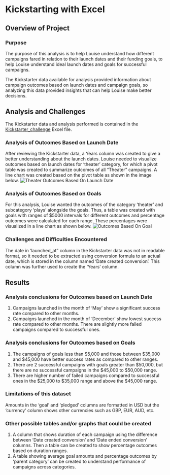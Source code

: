 # **Kickstarting with Excel**

## Overview of Project
### Purpose
The purpose of this analysis is to help Louise understand how different campaigns fared in relation to their launch dates and their funding goals, to help Louise understand ideal launch dates and goals for successful campaigns.

The Kickstarter data available for analysis provided information about campaign outcomes based on launch dates and campaign goals, so analyzing this data provided insights that can help Louise make better decisions.

## Analysis and Challenges

The Kickstarter data and analysis performed is contained in the [Kickstarter_challenge]() Excel file.

### Analysis of Outcomes Based on Launch Date
After reviewing the Kickstarter data, a Years column was created to give a better understanding about the launch dates. Louise needed to visualize outcomes based on launch dates for ‘theater’ category, for which a pivot table was created to summarize outcomes of all “Theater” campaigns. A line chart was created based on the pivot table as shown in the image below.
![Theater Outcomes Based On Launch Date]()

### Analysis of Outcomes Based on Goals
For this analysis, Louise wanted the outcomes of the category ‘theater’ and subcategory ‘plays’ alongside the goals. Thus, a table was created with goals with ranges of $5000 intervals for different outcomes and percentage outcomes were calculated for each range. These percentages were visualized in a line chart as shown below.
![Outcomes Based On Goal]()

### Challenges and Difficulties Encountered
The date in ‘launched_at” column in the Kickstarter data was not in readable format, so it needed to be extracted using conversion formula to an actual date, which is stored in the column named ‘Date created conversion’. This column was further used to create the ‘Years’ column.

## Results

### Analysis conclusions for Outcomes based on Launch Date

1. Campaigns launched in the month of ‘May’ show a significant success rate compared to other months.
2. Campaigns launched in the month of ‘December’ show lowest success rate compared to other months. There are slightly more failed campaigns compared to successful ones.

### Analysis conclusions for Outcomes based on Goals
1. The campaigns of goals less than $5,000 and those between $35,000 and $45,000 have better success rates as compared to other ranges.
2. There are 2 successful campaigns with goals greater than $50,000, but there are no successful campaigns in the $45,000 to $50,000 range.
3. There are higher number of failed campaigns compared to successful ones in the $25,000 to $35,000 range and above the $45,000 range.

### Limitations of this dataset
Amounts in the ‘goal’ and ‘pledged’ columns are formatted in USD but the ‘currency’ column shows other currencies such as GBP, EUR, AUD, etc.

### Other possible tables and/or graphs that could be created
1. A column that shows duration of each campaign using the difference between ‘Date created conversion’ and ‘Date ended conversion’ columns. Then a table can be created to show percentage outcomes based on duration ranges.
2. A table showing average goal amounts and percentage outcomes by ‘parent category’ can be created to understand performance of campaigns across categories.
